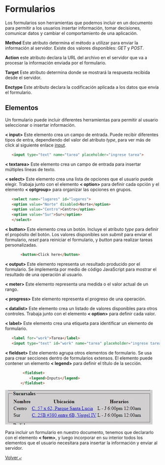 # Formularios

Los formularios son herramientas que podemos incluir en un documento para permitir a los usuarios insertar información, tomar decisiones, comunicar datos y cambiar el comportamiento de una aplicación.

**Method** Este atributo determina el método a utilizar para enviar la información al servidor. Existe dos valores disponibles: *GET* y *POST*.

**Action** este atributo declara la URL del archivo en el servidor que va a procesar la información enviada por el formulario.

**Target** Este atributo determina donde se mostrará la respuesta recibida desde el servidor.

**Enctype** Este atributo declara la codificación aplicada a los datos que envía el formulario.

## Elementos

Un formulario puede incluir diferentes herramientas para permitir al usuario seleccionar o insertar información.

**< input>** Este elemento crea un campo de entrada. Puede recibir diferentes tipos de entra, dependiendo del valor del atributo *type*, para ver más de click al siguiente enlace [input](../06%20-%20Inputs/inputs.md).

 ```HTML
    <input type="text" name="tarea" placeholder="ingrese tarea">
```

**< textarea>** Este elemento crea un campo de entrada para insertar múltiples líneas de texto.

**< select>** Este elemento crea una lista de opciones que el usuario puede elegir. Trabaja junto con el elemento **< option>** para definir cada opción y el elemento **< optgroup>** para organizar las opciones en grupos.

 ```HTML
    <select name="lugares" id="lugares">
    <option value="Norte" disabled>Norte</option>
    <option value="Centro">Centro</option>
    <option value="Sur">Sur</option>
    </select>
```

**< button>** Este elemento crea un botón. Incluye el atributo *type* para definir el propósito del botón. Los valores disponibles son *submit* para enviar el formulario, *reset* para reiniciar el formulario, y *button* para realizar tareas personalizadas.

 ```HTML
        <button>Click here</button>
```

**< output>** Este elemento representa un resultado producido por el formulario. Se implementa por medio de código JavaScript para mostrar el resultado de una operación al usuario.

**< meter>** Este elemento representa una medida o el valor actual de un rango.

**< progress>** Este elemento representa el progreso de una operación.

**< datalist>** Este elemento crea un listado de valores disponibles para otros controles. Trabaja junto con el elemento **< option>** para definir cada valor.

**< label>** Este elemento crea una etiqueta para identificar un elemento de formulario.
 ```HTML
    <label for="work">Tarea</label>
    <input type="text" id="work" name="tarea" placeholder="ingrese tarea">
```

**< fieldset>** Este elemento agrupa otros elementos de formulario. Se usa para crear secciones dentro de formularios extensos. El elemento puede contener un elemento **< legend>** para definir el título de la sección.

 ```HTML
         <fieldset>
            <legend>Inputs</legend>
        </fieldset>
```
![fieldset](../image/fieldset.JPG)

Para incluir un formulario en nuestro documento, tenemos que declararlo con el elemento **< form>**, y luego incorporar en su interior todos los elementos que el usuario necesitara para insertar la información y enviar al servidor.


[Volver &ldca;](../README.md)
